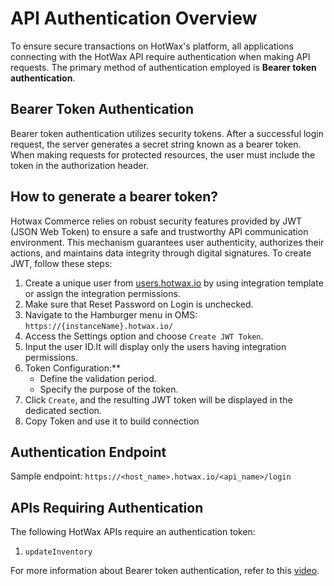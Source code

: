 # API Authentication Overview

To ensure secure transactions on HotWax's platform, all applications connecting with the HotWax API require authentication when making API requests. The primary method of authentication employed is **Bearer token authentication**.

## Bearer Token Authentication

Bearer token authentication utilizes security tokens. After a successful login request, the server generates a secret string known as a bearer token. When making requests for protected resources, the user must include the token in the authorization header.

## How to generate a bearer token? 

Hotwax Commerce relies on robust security features provided by JWT (JSON Web Token) to ensure a safe and trustworthy API communication environment. This mechanism guarantees user authenticity, authorizes their actions, and maintains data integrity through digital signatures. To create JWT, follow these steps: 

1. Create a unique user from [users.hotwax.io](https://users.hotwax.io/) by using integration template or assign the integration permissions.
2. Make sure that Reset Password on Login is unchecked.
3. Navigate to the Hamburger menu in OMS: `https://{instanceName}.hotwax.io/`
3. Access the Settings option and choose `Create JWT Token`.
4. Input the user ID.It will display only the users having integration permissions.
5. Token Configuration:**
   - Define the validation period.
   - Specify the purpose of the token.
6. Click `Create`, and the resulting JWT token will be displayed in the dedicated section.
7. Copy Token and use it to build connection

## Authentication Endpoint

Sample endpoint: `https://<host_name>.hotwax.io/<api_name>/login`


## APIs Requiring Authentication

The following HotWax APIs require an authentication token:

1. `updateInventory`


For more information about Bearer token authentication, refer to this [video](https://youtu.be/n-IFlWGX1t4).